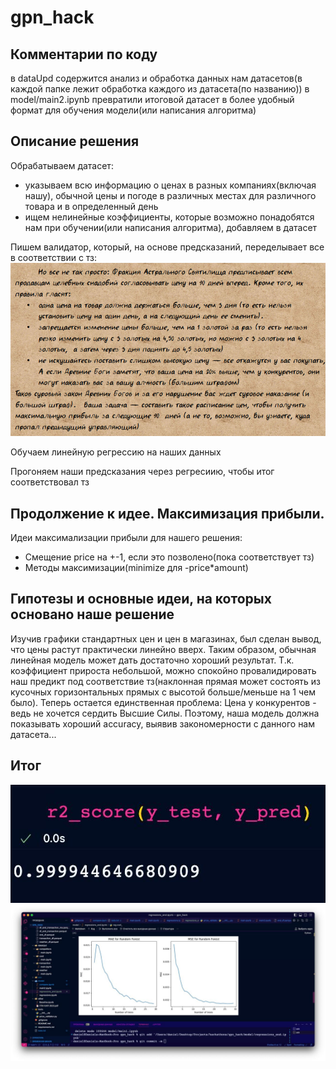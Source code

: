 # gpn_hack

## Комментарии по коду

в dataUpd содержится анализ и обработка данных нам датасетов(в каждой папке лежит обработка каждого из датасета(по названию))
в model/main2.ipynb превратили итоговой датасет в более удобный формат для обучения модели(или написания алгоритма)

## Описание решения

Обрабатываем датасет:
- указываем всю информацию о ценах в разных компаниях(включая нашу), обычной цены и погоде в различных местах для различного товара и в определенный день
- ищем нелинейные коэффициенты, которые возможно понадобятся нам при обучении(или написания алгоритма), добавляем в датасет  

Пишем валидатор, который, на основе предсказаний, переделывает все в соответствии с тз:
![tz](./image_for_readme/tz.png)

Обучаем линейную регрессию на наших данных  

Прогоняем наши предсказания через регресиию, чтобы итог соответствовал тз

## Продолжение к идее. Максимизация прибыли.

Идеи максимализации прибыли для нашего решения:
 - Смещение price на +-1, если это позволено(пока соответствует тз)
 - Методы максимизации(minimize для -price*amount)

## Гипотезы и основные идеи, на которых основано наше решение
Изучив графики стандартных цен и цен в магазинах, был сделан вывод, что цены растут практически линейно вверх. Таким образом, обычная линейная модель может дать достаточно хороший результат. Т.к. коэффициент прироста небольшой, можно спокойно провалидировать наш предикт под соответствие тз(наклонная прямая может состоять из кусочных горизонтальных прямых с высотой больше/меньше на 1 чем было). Теперь остается единственная проблема: Цена у конкурентов - ведь не хочется сердить Высшие Силы. Поэтому, наша модель должна показывать хороший accuracy, выявив закономерности с данного нам датасета...

 ## Итог
 ![accuracy](./image_for_readme/score.jpg)
 ![graphic_accuracy](./image_for_readme/graphic_accuracy.jpg)